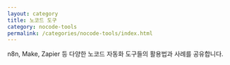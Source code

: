 ```yaml
---
layout: category
title: 노코드 도구
category: nocode-tools
permalink: /categories/nocode-tools/index.html
---
```


n8n, Make, Zapier 등 다양한 노코드 자동화 도구들의 활용법과 사례를 공유합니다. 
